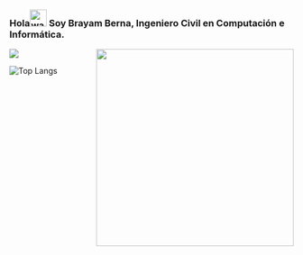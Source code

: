 ### Hola<img alt="wave" src="https://raw.githubusercontent.com/MartinHeinz/MartinHeinz/master/wave.gif" width="30px"> Soy Brayam Berna, Ingeniero Civil en Computación e Informática.

<a href="https://github.com/brayanberna/brayanberna">
  <img align="center" src="https://github-readme-stats.vercel.app/api/top-langs/?username=brayanberna&hide=css,hack&title_color=ffffff&text_color=c9cacc&icon_color=2bbc8a&bg_color=1d1f21" />
</a>

<img src="https://github.com/brayanberna/brayanberna/blob/master/70804f7e25b11f29db904f2fa7b4cd9d.gif" width="350" align='right'>

![Top Langs](https://github-readme-stats.vercel.app/api/top-langs/?username=brayanberna&show_icons=true)

<br><br>
<!--
**brayanberna/brayanberna** is a ✨ _special_ ✨ repository because its `README.md` (this file) appears on your GitHub profile.

Here are some ideas to get you started:

- 🔭 I’m currently working on ...
- 🌱 I’m currently learning ...
- 👯 I’m looking to collaborate on ...
- 🤔 I’m looking for help with ...
- 💬 Ask me about ...
- 📫 How to reach me: ...
- 😄 Pronouns: ...
- ⚡ Fun fact: ...
-->

